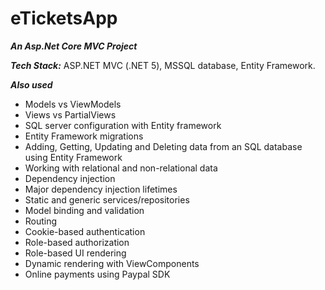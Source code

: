 # eTicketsApp
***An Asp.Net Core MVC Project***

***Tech Stack:*** ASP.NET MVC (.NET 5), MSSQL database, Entity Framework.

***Also used***

- Models vs ViewModels
- Views vs PartialViews
- SQL server configuration with Entity framework
- Entity Framework migrations
- Adding, Getting, Updating and Deleting data from an SQL database using Entity Framework
- Working with relational and non-relational data
- Dependency injection
- Major dependency injection lifetimes
- Static and generic services/repositories
- Model binding and validation
- Routing
- Cookie-based authentication
- Role-based authorization
- Role-based UI rendering
- Dynamic rendering with ViewComponents
- Online payments using Paypal SDK

